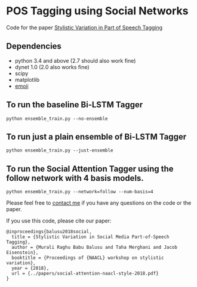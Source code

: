 # POS Tagging using Social Networks
Code for the paper [Stylistic Variation in Part of Speech Tagging](https://www.cc.gatech.edu/~jeisenst/papers/social-attention-naacl-style-2018.pdf)

## Dependencies
- python 3.4 and above (2.7 should also work fine)
- dynet 1.0 (2.0 also works fine)
- scipy
- matplotlib
- [emoji](https://pypi.org/project/emoji/)

## To run the baseline Bi-LSTM Tagger
```
python ensemble_train.py --no-ensemble
```

## To run just a plain ensemble of Bi-LSTM Tagger
```
python ensemble_train.py --just-ensemble
```

## To run the Social Attention Tagger using the follow network with 4 basis models.
```
python ensemble_train.py --network=follow --num-basis=4
```

Please feel free to [contact me](muraliraghubabu1994@gmail.com) if you have any questions on the code or the paper.

If you use this code, please cite our paper:
```
@inproceedings{balusu2018social,
  title = {Stylistic Variation in Social Media Part-of-Speech Tagging},
  author = {Murali Raghu Babu Balusu and Taha Merghani and Jacob Eisenstein},
  booktitle = {Proceedings of {NAACL} workshop on stylistic variation},
  year = {2018},
  url = {../papers/social-attention-naacl-style-2018.pdf}
}
```




